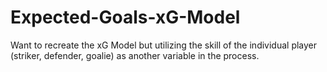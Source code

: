 # Expected-Goals-xG-Model
Want to recreate the xG Model but utilizing the skill of the individual player (striker, defender, goalie) as another variable in the process.
